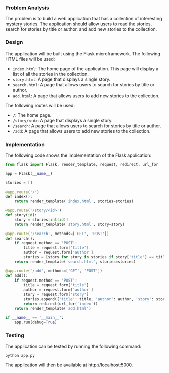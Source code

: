  ### Problem Analysis

The problem is to build a web application that has a collection of interesting mystery stories. The application should allow users to read the stories, search for stories by title or author, and add new stories to the collection.

### Design

The application will be built using the Flask microframework. The following HTML files will be used:

* `index.html`: The home page of the application. This page will display a list of all the stories in the collection.
* `story.html`: A page that displays a single story.
* `search.html`: A page that allows users to search for stories by title or author.
* `add.html`: A page that allows users to add new stories to the collection.

The following routes will be used:

* `/`: The home page.
* `/story/<id>`: A page that displays a single story.
* `/search`: A page that allows users to search for stories by title or author.
* `/add`: A page that allows users to add new stories to the collection.

### Implementation

The following code shows the implementation of the Flask application:

```python
from flask import Flask, render_template, request, redirect, url_for

app = Flask(__name__)

stories = []

@app.route('/')
def index():
    return render_template('index.html', stories=stories)

@app.route('/story/<id>')
def story(id):
    story = stories[int(id)]
    return render_template('story.html', story=story)

@app.route('/search', methods=['GET', 'POST'])
def search():
    if request.method == 'POST':
        title = request.form['title']
        author = request.form['author']
        stories = [story for story in stories if story['title'] == title or story['author'] == author]
    return render_template('search.html', stories=stories)

@app.route('/add', methods=['GET', 'POST'])
def add():
    if request.method == 'POST':
        title = request.form['title']
        author = request.form['author']
        story = request.form['story']
        stories.append({'title': title, 'author': author, 'story': story})
        return redirect(url_for('index'))
    return render_template('add.html')

if __name__ == '__main__':
    app.run(debug=True)
```

### Testing

The application can be tested by running the following command:

```
python app.py
```

The application will then be available at http://localhost:5000.